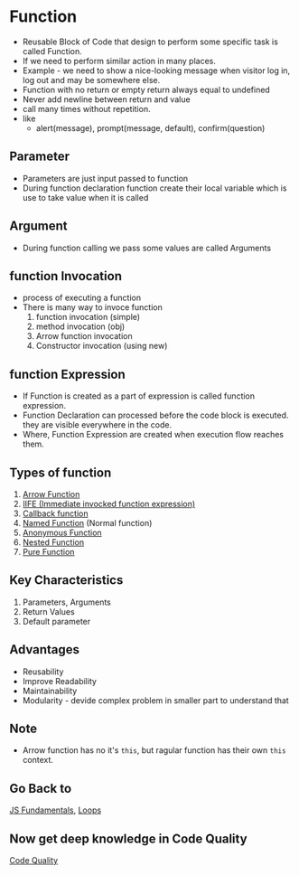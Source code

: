 # Function

- Reusable Block of Code that design to perform some specific task is called Function.
- If we need to perform similar action in many places.
- Example - we need to show a nice-looking message when visitor log in, log out and may be somewhere else.
- Function with no return or empty return always equal to undefined
- Never add newline between return and value
- call many times without repetition.
- like
  - alert(message), prompt(message, default), confirm(question)

## Parameter

- Parameters are just input passed to function
- During function declaration function create their local variable which is use to take value when it is called

## Argument

- During function calling we pass some values are called Arguments

## function Invocation

- process of executing a function
- There is many way to invoce function
  1. function invocation (simple)
  2. method invocation (obj)
  3. Arrow function invocation
  4. Constructor invocation (using new)

## function Expression

- If Function is created as a part of expression is called function expression.
- Function Declaration can processed before the code block is executed. they are visible everywhere in the code.
- Where, Function Expression are created when execution flow reaches them. 

## Types of function

1. [Arrow Function](./ArrowFunction.js)
2. [IIFE (Immediate invocked function expression)](./IIFE.js)
3. [Callback function](./callBack.js)
4. [Named Function](./Function.js) (Normal function)
5. [Anonymous Function](./Anonymous.js)
6. [Nested Function](./NestedFunction.js)
7. [Pure Function](./PureFunc.js)

## Key Characteristics

  1. Parameters, Arguments
  2. Return Values
  3. Default parameter

## Advantages

- Reusability
- Improve Readability
- Maintainability
- Modularity - devide complex problem in smaller part to understand that

## Note

- Arrow function has no it's `this`, but ragular function has their own `this` context.

## Go Back to 

[JS Fundamentals](../intro.md), [Loops](../Loops/intro.md)

## Now get deep knowledge in Code Quality

[Code Quality](../../02_Code_Quality/Debugging.md)
